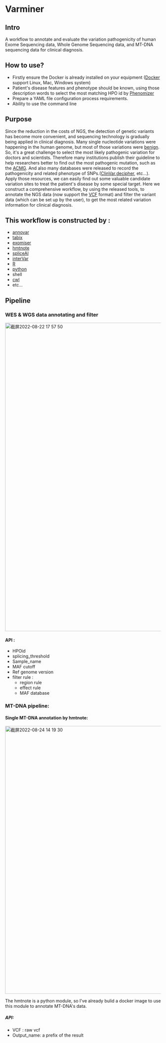 # Varminer
## Intro
A workflow to annotate and evaluate the variation pathogenicity of human Exome Sequencing data, Whole Genome Sequencing data, and MT-DNA sequencing data for clinical diagnosis.
## How to use?
 * Firstly ensure the Docker is already installed on your equipment ([Docker](https://www.docker.com) support Linux, Mac, Windows system)
 * Patient's disease features and phenotype should be known, using those description words to select the most matching HPO id by [Phenomizer](https://compbio.charite.de/phenomizer/)
 * Prepare a YAML file configuration process requirements.
 * Ability to use the command line 
## Purpose
Since the reduction in the costs of NGS, the detection of genetic variants has become more convenient, and sequencing technology is gradually being applied in clinical diagnosis. Many single nucleotide variations were happening in the human genome, but most of those variations were [benign](https://www.genome.gov/news/news-release/Genomics-daunting-challenge-Identifying-variants-that-matter).
So, it's a great challenge to select the most likely pathogenic variation for doctors and scientists. Therefore many institutions publish their guideline to help researchers better to find out the most pathogenic mutation, such as the [ACMG](https://www.gimjournal.org/article/S1098-3600(21)03031-8/fulltext). And also many databases were released to record the pathogenicity and related phenotype of SNPs.([ClinVar](https://www.ncbi.nlm.nih.gov/clinvar/),[decipher](https://www.deciphergenomics.org/patient/263708/genotype/241078/browser), etc…). Apply those resources, we can easily find out some valuable candidate variation sites to treat the patient's disease by some special target. Here we construct a comprehensive workflow, by using the released tools, to annotate the NGS data (now support the [VCF](https://www.internationalgenome.org/wiki/Analysis/vcf4.0/) format) and filter the variant data (which can be set up by the user), to get the most related variation information for clinical diagnosis.
## This workflow is constructed by :
 * [annovar](https://annovar.openbioinformatics.org/en/latest/)
 * [tabix](https://www.htslib.org/doc/tabix.html)
 * [exomiser](https://exomiser.monarchinitiative.org/exomiser/#:~:text=The%20Exomiser%20is%20a%20Java%20program%20that%20functionally,KnownGene%20transcript%20definitions%20and%20%20hg19%20genomic%20coordinates.)
 * [hmtnote](https://hmtnote.readthedocs.io/en/latest/index.html)
 * [spliceAI](https://github.com/Illumina/SpliceAI)
 * [interVar](https://github.com/WGLab/InterVar)
 * [R](https://www.r-project.org)
 * [python](https://www.python.org)
 * shell
 * [cwl](https://www.commonwl.org/#:~:text=Common%20Workflow%20Language%20%28CWL%29%20is%20an%20open%20standard,variety%20of%20platforms%20that%20support%20the%20CWL%20standards.)
 * etc...
## Pipeline 
  ### WES & WGS data annotating and filter
  <img width="996" alt="截屏2022-08-22 17 57 50" src="https://user-images.githubusercontent.com/53446971/185894488-ef6bcffb-e008-4b70-9472-86e0bfc6b111.png">
  
#### API :
   * HPOid
   * splicing_threshold
   * Sample_name
   * MAF cutoff
   * Ref genome version
   * filter rule :
      * region rule
      * effect rule
      * MAF database

### MT-DNA pipeline:
  #### Single MT-DNA annotation by hmtnote:
  <img width="865" alt="截屏2022-08-24 14 19 30" src="https://user-images.githubusercontent.com/53446971/186345103-509c42c9-c458-4166-9129-c148d7c5e06b.png">
  
  The hmtnote is a python module, so I've already bulid a docker image to use this module to annotate MT-DNA's data.
  ##### API:
  * VCF : raw vcf 
  * Output_name: a prefix of the result





